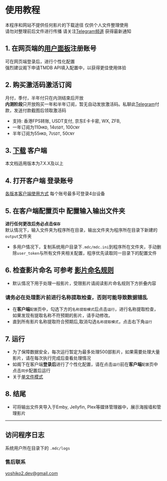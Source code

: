 # 使用教程
本程序和网站不提供任何影片的下载途径 仅供个人文件整理使用  
请勿对整理前后文件进行传播
请关注[Telegram频道](https://t.me/mvdc_news) 获得最新通知
## 1. 在网页端的[用户面板](https://user.mvdc.top)注册账号
可在网页端登录后，进行个性化配置  
强烈建议阁下申请TMDB API填入配置中，以获得更佳使用体验
## 2. 购买激活码激活订阅
月付，季付，半年付只在内测结束后开放  
**内测阶段**只开放购买一年和半年订阅，暂无自动发放激活码。私聊此[Telegram](https://t.me/yoshiko2_dev)付款，发送付款截图后领取激活码
* 支持: 香港FPS转账, USDT支付, 京东E卡卡密, WX, ZFB, 
* 一年订阅为110`HKD`, 14`USDT`, 100`CNY`
* 半年订阅为55`HKD`, 7`USDT`, 50`CNY`
## 3. [下载](https://dl.mvdc.top) 客户端
本文档适用版本为7.X.X及以上
## 4. 打开客户端 登录账号
[各版本客户端使用方式](/chs/clients.html)
每个账号最多可登录4台设备
## 5. 在客户端配置页中 配置输入输出文件夹
**进行任何更改后务必点击`保存`**  
默认情况下，输入文件夹为程序所在目录，输出文件夹为程序所在目录下新建的`output`文件夹
* 多用户情况下，复制系统用户目录下`.mdc/mdc.ini`到程序所在文件夹，手动删除`user_token`与所有文件夹相关配置，程序优先读取同一目录下的配置文件
## 6. 检查影片命名 可参考 [影片命名规则](/chs/naming.html)
* 默认情况下用于处理一般影片，受限影片请阅读影片命名规则下方折叠内容
### 请务必在处理影片前进行名称提取检查，否则可能导致数据错乱
* 在**客户端**`配置`页中，勾选下方的`名称提取模式`后点击`运行`，进行名称提取检查，如果发现有提取名称不符预期的影片，请手动修改。  
* 直到所有影片名称提取符合预期后,取消勾选`名称提取模式`，点击右下角`运行`
## 7. 运行
* 为了保障数据安全，每次运行暂定为最多处理500部影片，如果需要处理大量影片，请在每次执行完成后查看处理情况
* 如阁下在客户端**登录后**进行了个性化配置，请在点击`运行`前在**客户端**`配置`页中点击`同步`配置后运行  
* 关于[单文件模式](/chs/cli.html#单文件模式)
## 8. 结尾
* 可将输出文件夹导入于Emby, Jellyfin, Plex等媒体管理器中，展示海报墙和管理影片

---

## 访问程序日志
系统用户所在目录下的 `.mdc/logs`

### 售后联系
yoshiko2.dev@gmail.com